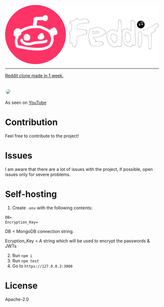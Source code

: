<img style="display: flex; justify-content: center" src="src/Frontend/Public/images/logo.png">
<hr>

[Reddit clone made in 1 week.](https://feddit.space)

<img style="border: 2px solid white; border-radius: 20px; margin-top: 20px" src="https://github.com/face-hh/tweetfree/assets/69168154/9b3aece8-4ca4-4bd6-8f0e-bb124e29fdf8">

<br>

As seen on [YouTube](https://youtu.be/m99yug6F9D8)

# Contribution
Feel free to contribute to the project!

# Issues
I am aware that there are a lot of issues with the project, if possible, open issues only for severe problems.

# Self-hosting
1. Create `.env` with the following contents:
```
DB=
Encryption_Key=
```
DB = MongoDB connection string.

Ecryption_Key = A string which will be used to encrypt the passwords & JWTs

2. Run `npm i`
3. Run `npm test`
4. Go to `https://127.0.0.2:3000`

# License
Apache-2.0